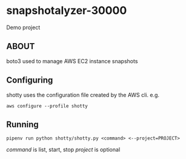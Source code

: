 # snapshotalyzer-30000
Demo project

## ABOUT
boto3 used to manage AWS EC2 instance snapshots

## Configuring
shotty uses the configuration file created by the AWS cli. e.g.

`aws configure --profile shotty`

## Running

`pipenv run python shotty/shotty.py <command> <--project=PROJECT>`

*command* is list, start, stop
*project* is optional
